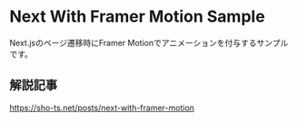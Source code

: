 # Next With Framer Motion Sample

Next.jsのページ遷移時にFramer Motionでアニメーションを付与するサンプルです。

## 解説記事
https://sho-ts.net/posts/next-with-framer-motion